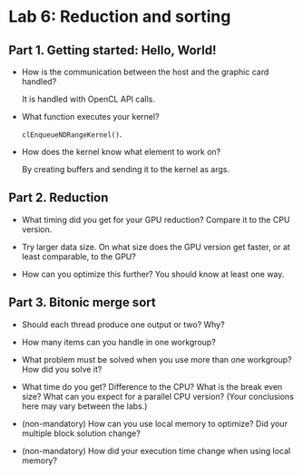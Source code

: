 # Lab 6: Reduction and sorting
## Part 1. Getting started: Hello, World!

* How is the communication between the host and the graphic card handled?

    It is handled with OpenCL API calls.

* What function executes your kernel?

    `clEnqueueNDRangeKernel()`.

* How does the kernel know what element to work on?

    By creating buffers and sending it to the kernel as args.

## Part 2. Reduction

* What timing did you get for your GPU reduction? Compare it to the CPU version.

* Try larger data size. On what size does the GPU version get faster, or at least comparable, to the GPU?

* How can you optimize this further? You should know at least one way.

## Part 3. Bitonic merge sort

* Should each thread produce one output or two? Why?

* How many items can you handle in one workgroup?

* What problem must be solved when you use more than one workgroup? How did you solve it?

* What time do you get? Difference to the CPU? What is the break even size? What can you expect for a parallel CPU version? (Your conclusions here may vary between the labs.)

* (non-mandatory) How can you use local memory to optimize? Did your multiple block solution change?

* (non-mandatory) How did your execution time change when using local memory?